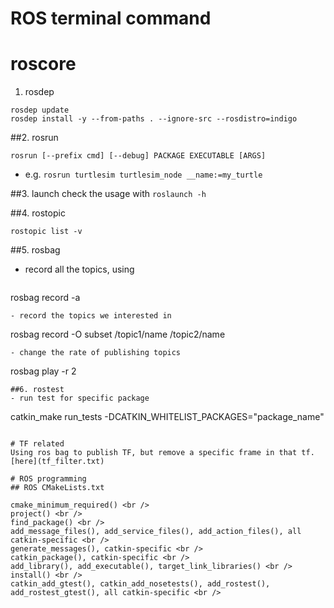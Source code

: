 ROS terminal command
====================

# roscore
1. rosdep
  ```
rosdep update
rosdep install -y --from-paths . --ignore-src --rosdistro=indigo
  ```

##2. rosrun
  ```
rosrun [--prefix cmd] [--debug] PACKAGE EXECUTABLE [ARGS]
  ```
- e.g. `rosrun turtlesim turtlesim_node __name:=my_turtle`

##3. launch
check the usage with `roslaunch -h`

##4. rostopic
```
rostopic list -v
```

##5. rosbag
- record all the topics, using
  ```
rosbag record -a
  ```
- record the topics we interested in 
  ```
rosbag record -O subset /topic1/name /topic2/name
  ```
- change the rate of publishing topics
  ```
rosbag play -r 2 <bagfile>
  ```
##6. rostest
- run test for specific package
  ```
  catkin_make run_tests -DCATKIN_WHITELIST_PACKAGES="package_name"
  ```

# TF related
Using ros bag to publish TF, but remove a specific frame in that tf.[here](tf_filter.txt)

# ROS programming
## ROS CMakeLists.txt

cmake_minimum_required() <br />
project() <br />
find_package() <br />
add_message_files(), add_service_files(), add_action_files(), all catkin-specific <br />
generate_messages(), catkin-specific <br />
catkin_package(), catkin-specific <br />
add_library(), add_executable(), target_link_libraries() <br />
install() <br />
catkin_add_gtest(), catkin_add_nosetests(), add_rostest(), add_rostest_gtest(), all catkin-specific <br />
